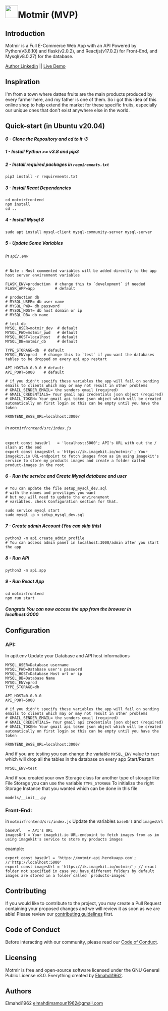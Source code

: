 # <img src="https://motmir.netlify.app/favicon.svg" width='40' />Motmir (MVP)

## Introduction
Motmir is a Full E-Commerce Web App with an API Powered by Python(v3.8.10) and flask(v2.0.2), and Reactjs(v17.0.2) for Front-End, and Mysql(v8.0.27) for the database.

[Author Linkedin](https://www.linkedin.com/in/elmahdi-mamoun-a74a1a1bb/) || 
[Live Demo](https://motmir.netlify.app/)

## Inspiration
I'm from a town where dattes fruits are the main products produced by every farmer here, and my father is one of them. So i got this idea of this online shop to help extend the market for these specific fruits, especially our unique ones that don't exist anywhere else in the world.

## Quick-start (in Ubuntu v20.04)

##### 0 - Clone the Repository and cd to it :3

##### 1 - Install Python >= v3.8 and pip3

##### 2 - Install required packages in `requirements.txt`
    pip3 install -r requirements.txt

##### 3 - Install React Dependencies
    cd motmirfrontend
    npm install
    cd ..

##### 4 - Install Mysql 8
    sudo apt install mysql-client mysql-community-server mysql-server

##### 5 - Update Some Variables
###### in `api/.env`
    # Note : Most commented variables will be added directly to the app host server envirenment variables

    FLASK_ENV=production  # change this to `development` if needed
    FLASK_APP=app         # default

    # production db
    # MYSQL_USER= db user name
    # MYSQL_PWD= db password
    # MYSQL_HOST= db host domain or ip
    # MYSQL_DB= db name

    # test db
    MYSQL_USER=motmir_dev  # default
    MYSQL_PWD=motmir_pwd   # default
    MYSQL_HOST=localhost   # default
    MYSQL_DB=motmir_db     # default

    TYPE_STORAGE=db  # default
    MYSQL_ENV=prod   # change this to `test` if you want the databases tables to be dropped on every api app restart

    API_HOST=0.0.0.0 # default
    API_PORT=5000    # default

    # if you didn't specify these variables the app will fail on sending emails to clients which may or may not result in other problems
    # GMAIL_SENDER_EMAIL= the senders email (required)
    # GMAIL_CREDENTIALS= Your gmail api credentials json object (required)
    # GMAIL_TOKEN= Your gmail api token json object which will be created automatically on first login so this can be empty until you have the token

    FRONTEND_BASE_URL=localhost:3000/

###### in `motmirfrontend/src/index.js` 

    export const baseUrl   = 'localhost:5000'; API's URL with out the / slash at the end
    export const imagesUrl = 'https://ik.imagekit.io/motmir/'; Your imagekit.io URL-endpoint to fetch images from as im using imagekit's service to store my products images and create a folder called product-images in the root


##### 6 - Run the service and Create Mysql database and user
    # You can update the file setup_mysql_dev.sql
    # with the names and previliges you want
    # but you will need to update the envirenement
    # variables. check Configuration section for that.

    sudo service mysql start
    sudo mysql -p < setup_mysql_dev.sql


##### 7 - Create admin Account (You can skip this)
    python3 -m api.create_admin_profile
    # You can access admin panel in localhost:3000/admin after you start the app


##### 8 - Run API
    python3 -m api.app

##### 9 - Run React App
    cd motmirfrontend
    npm run start

##### Congrats You can now access the app from the browser in localhost:3000



## Configuration

### API:

In api/.env Update your Database and API host informations

    MYSQL_USER=Database username
    MYSQL_PWD=Database user's password
    MYSQL_HOST=Database Host url or ip
    MYSQL_DB=Database Name
    MYSQL_ENV=prod
    TYPE_STORAGE=db

    API_HOST=0.0.0.0
    API_PORT=5000

    # if you didn't specify these variables the app will fail on sending emails to clients which may or may not result in other problems
    # GMAIL_SENDER_EMAIL= the senders email (required)
    # GMAIL_CREDENTIALS= Your gmail api credentials json object (required)
    # GMAIL_TOKEN= Your gmail api token json object which will be created automatically on first login so this can be empty until you have the token

    FRONTEND_BASE_URL=localhost:3000/

And if you are testing you can change the variable `MYSQL_ENV` value to `test` which will drop all the tables in the database on every app Start/Restart

    MYSQL_ENV=test

And if you created your own Storage class for another type of storage like File Storage you can use the variable `TYPE_STORAGE` To initialize the right Storage Instance that you wanted which can be done in this file

    models/__init__.py

### Front-End:
in `motmirfrontend/src/index.js` Update the variables `baseUrl` and `imagesUrl`

    baseUrl   = API's URL
    imagesUrl = Your imagekit.io URL-endpoint to fetch images from as im using imagekit's service to store my products images

example:

    export const baseUrl = 'https://motmir-api.herokuapp.com'; //'http://localhost:5000'
    export const imagesUrl = 'https://ik.imagekit.io/motmir/'; // exact folder not specified in case you have different folders by default images are stored in a folder called `products-images`

## Contributing
If you would like to contribute to the project, you may create a Pull Request containing your proposed changes and we will review it as soon as we are able! Please review our [contributing guidelines](CODE_OF_CONDUCT.md) first.

## Code of Conduct
Before interacting with our community, please read our [Code of Conduct](CODE_OF_CONDUCT.md).

## Licensing
Motmir is free and open-source software licensed under the GNU General Public License v3.0. Everything created by [Elmahdi1962](https://github.com/Elmahdi1962).

## Authors
Elmahdi1962 <elmahdimamoun1962@gmail.com>
